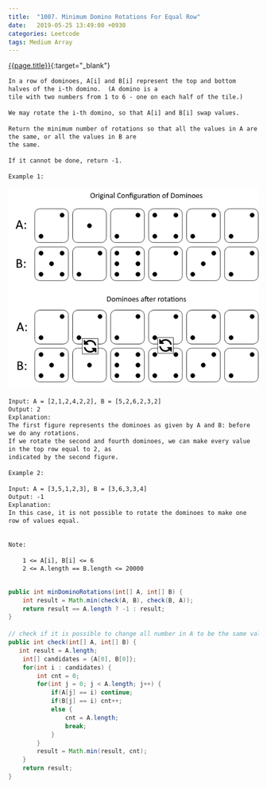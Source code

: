```yaml
---
title:  "1007. Minimum Domino Rotations For Equal Row"
date:   2019-05-25 13:49:00 +0930
categories: Leetcode
tags: Medium Array
---
```


[{{page.title}}](https://leetcode.com/problems/minimum-domino-rotations-for-equal-row/){:target="_blank"}

    In a row of dominoes, A[i] and B[i] represent the top and bottom halves of the i-th domino.  (A domino is a
    tile with two numbers from 1 to 6 - one on each half of the tile.)

    We may rotate the i-th domino, so that A[i] and B[i] swap values.

    Return the minimum number of rotations so that all the values in A are the same, or all the values in B are
    the same.

    If it cannot be done, return -1.

    Example 1:

![img](/img/posts/minimum-domino-rotations-for-equal-row.png)

    Input: A = [2,1,2,4,2,2], B = [5,2,6,2,3,2]
    Output: 2
    Explanation:
    The first figure represents the dominoes as given by A and B: before we do any rotations.
    If we rotate the second and fourth dominoes, we can make every value in the top row equal to 2, as
    indicated by the second figure.

    Example 2:

    Input: A = [3,5,1,2,3], B = [3,6,3,3,4]
    Output: -1
    Explanation:
    In this case, it is not possible to rotate the dominoes to make one row of values equal.


    Note:

        1 <= A[i], B[i] <= 6
        2 <= A.length == B.length <= 20000

```java

public int minDominoRotations(int[] A, int[] B) {
    int result = Math.min(check(A, B), check(B, A));
    return result == A.length ? -1 : result;
}

// check if it is possible to change all number in A to be the same value
public int check(int[] A, int[] B) {
   int result = A.length;
    int[] candidates = {A[0], B[0]};
    for(int i : candidates) {
        int cnt = 0;
        for(int j = 0; j < A.length; j++) {
            if(A[j] == i) continue;
            if(B[j] == i) cnt++;
            else {
                cnt = A.length;
                break;
            }
        }
        result = Math.min(result, cnt);
    }
    return result;
}
```
